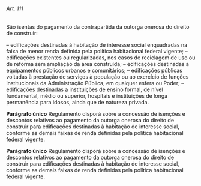 
###### Art. 111
São isentas do pagamento da contrapartida da outorga onerosa do direito de construir:

– edificações destinadas à habitação de interesse social enquadradas na faixa de menor renda definida pela política habitacional federal vigente;
– edificações existentes ou regularizadas, nos casos de reciclagem de uso ou de reforma sem ampliação da área construída;
– edificações destinadas a equipamentos públicos urbanos e comunitários;
– edificações públicas voltadas à prestação de serviços à população ou ao exercício de funções institucionais da Administração Pública, em qualquer esfera ou Poder;
– edificações destinadas a instituições de ensino formal, de nível fundamental, médio ou superior, hospitais e instituições de longa permanência para idosos, ainda que de natureza privada.

**Parágrafo único** Regulamento disporá sobre a concessão de isenções e descontos relativos ao pagamento da outorga onerosa do direito de construir para edificações destinadas à habitação de interesse social, conforme as demais faixas de renda definidas pela política habitacional federal vigente.

**Parágrafo único** Regulamento disporá sobre a concessão de isenções e descontos relativos ao pagamento da outorga onerosa do direito de construir para edificações destinadas à habitação de interesse social, conforme as demais faixas de renda definidas pela política habitacional federal vigente.
